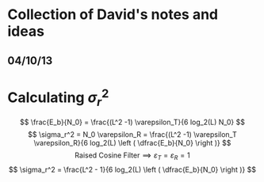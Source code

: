 # Collection of David's notes and ideas

04/10/13
--------

Calculating $\sigma_r^2$
========================

$$
\frac{E_b}{N_0} = \frac{(L^2 -1) \varepsilon_T}{6 log_2(L) N_0}
$$
$$
\sigma_r^2 = N_0 \varepsilon_R = \frac{(L^2 -1) \varepsilon_T \varepsilon_R}{6 log_2(L) \left ( \dfrac{E_b}{N_0} \right )}
$$
$$
\text{Raised Cosine Filter} \implies \varepsilon_T = \varepsilon_R = 1
$$
$$
\sigma_r^2 = \frac{L^2 - 1}{6 log_2(L) \left ( \dfrac{E_b}{N_0} \right )}
$$
